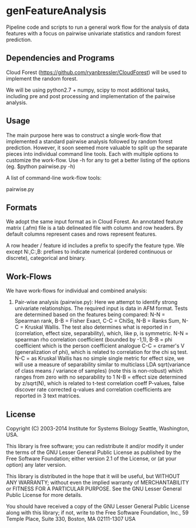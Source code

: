 genFeatureAnalysis
====================

Pipeline code and scripts to run a general work flow for the 
analysis of data features with a focus on pairwise 
univariate statistics and random forest prediction.

Dependencies and Programs
------------------
Cloud Forest (https://github.com/ryanbressler/CloudForest)
will be used to implement the random forest.

We will be using python2.7 + numpy, scipy
to most additional tasks, including pre and post processing
and implementation of the pairwise analysis.


Usage
------------------
The main purpose here was to construct a single 
work-flow that implemented a standard pairwise analysis 
followed by random forest prediction. However, it soon seemed
more valuable to split up the separate pieces into 
individual command line tools. Each with multiple options 
to customize the work-flow.  Use -h for any to get 
a better listing of the options (eg. $python pairwise.py -h)

A list of command-line work-flow tools:

pairwise.py 


Formats 
------------------
We adopt the same input format as in Cloud Forest.
An annotated feature matrix (.afm) file is a tab 
delineated file with column and row headers. 
By default columns represent cases and rows 
represent features.

A row header / feature id includes a prefix to specify the feature type.
We except N:,C:,B: prefixes to indicate numerical (ordered continuous or
discrete), categorical and binary. 



Work-Flows
------------------
We have work-flows for individual and combined analysis:

1) Pair-wise analysis (pairwise.py): 
Here we attempt to identify strong univariate relationships.
The required input is data in AFM format.
Tests are determined based on the features being compared:
N-N = Spearman rank, B-B = Fisher Exact, C-C = ChiSq,
N-B = Ranks Sum, N-C = Kruskal Wallis.
The test also determines what is reported in r (correlation, effect size, separability), 
which, like p, is symmetric.
N-N = spearman rho correlation coefficient (bounded by -1,1),
B-B = phi coefficient which is the person coefficient analogue 
C-C = cramer's V (generalization of phi), which is related to correlation for the chi sq test.
N-C = as Kruskal Wallis has no simple single metric for effect size,
we will use a measure of separability similar to multiclass LDA
sqrt(variance of class means / variance of samples) (note this is non-robust)
which ranges from zero with no separability to 1
N-B = effect size determined by z/sqrt(N), which is related to t-test correlation coeff
P-values, false discover rate corrected q-values and correlation coefficients are 
reported in 3 text matrices.



License
-------------------

Copyright (C) 2003-2014 Institute for Systems Biology
		     Seattle, Washington, USA.

This library is free software; you can redistribute it and/or
modify it under the terms of the GNU Lesser General Public
License as published by the Free Software Foundation; either
version 2.1 of the License, or (at your option) any later version.

This library is distributed in the hope that it will be useful,
but WITHOUT ANY WARRANTY; without even the implied warranty of
MERCHANTABILITY or FITNESS FOR A PARTICULAR PURPOSE.  See the GNU
Lesser General Public License for more details.

You should have received a copy of the GNU Lesser General Public
License along with this library; if not, write to the Free Software
Foundation, Inc., 59 Temple Place, Suite 330, Boston, MA 02111-1307  USA
